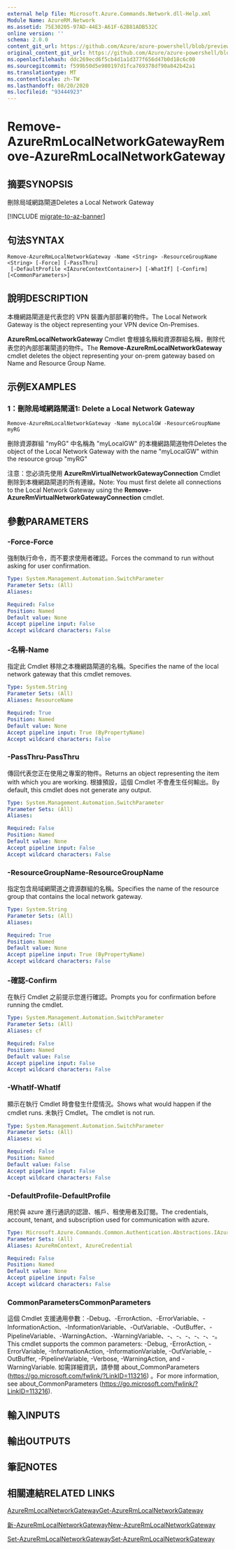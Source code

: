 ```yaml
---
external help file: Microsoft.Azure.Commands.Network.dll-Help.xml
Module Name: AzureRM.Network
ms.assetid: 75E30205-97AD-44E3-A61F-62B81ADB532C
online version: ''
schema: 2.0.0
content_git_url: https://github.com/Azure/azure-powershell/blob/preview/src/ResourceManager/Network/Commands.Network/help/Remove-AzureRmLocalNetworkGateway.md
original_content_git_url: https://github.com/Azure/azure-powershell/blob/preview/src/ResourceManager/Network/Commands.Network/help/Remove-AzureRmLocalNetworkGateway.md
ms.openlocfilehash: ddc269ecd6f5cb4d1a1d377f656d47b0d18c6c00
ms.sourcegitcommit: f599b50d5e980197d1fca769378df90a842b42a1
ms.translationtype: MT
ms.contentlocale: zh-TW
ms.lasthandoff: 08/20/2020
ms.locfileid: "93444923"
---
```

# <span data-ttu-id="a43af-101">Remove-AzureRmLocalNetworkGateway</span><span class="sxs-lookup"><span data-stu-id="a43af-101">Remove-AzureRmLocalNetworkGateway</span></span>

## <span data-ttu-id="a43af-102">摘要</span><span class="sxs-lookup"><span data-stu-id="a43af-102">SYNOPSIS</span></span>
<span data-ttu-id="a43af-103">刪除局域網路閘道</span><span class="sxs-lookup"><span data-stu-id="a43af-103">Deletes a Local Network Gateway</span></span>

[!INCLUDE [migrate-to-az-banner](../../includes/migrate-to-az-banner.md)]

## <span data-ttu-id="a43af-104">句法</span><span class="sxs-lookup"><span data-stu-id="a43af-104">SYNTAX</span></span>

```
Remove-AzureRmLocalNetworkGateway -Name <String> -ResourceGroupName <String> [-Force] [-PassThru]
 [-DefaultProfile <IAzureContextContainer>] [-WhatIf] [-Confirm] [<CommonParameters>]
```

## <span data-ttu-id="a43af-105">說明</span><span class="sxs-lookup"><span data-stu-id="a43af-105">DESCRIPTION</span></span>
<span data-ttu-id="a43af-106">本機網路閘道是代表您的 VPN 裝置內部部署的物件。</span><span class="sxs-lookup"><span data-stu-id="a43af-106">The Local Network Gateway is the object representing your VPN device On-Premises.</span></span>

<span data-ttu-id="a43af-107">**AzureRmLocalNetworkGateway** Cmdlet 會根據名稱和資源群組名稱，刪除代表您的內部部署閘道的物件。</span><span class="sxs-lookup"><span data-stu-id="a43af-107">The **Remove-AzureRmLocalNetworkGateway** cmdlet deletes the object representing your on-prem gateway based on Name and Resource Group Name.</span></span>

## <span data-ttu-id="a43af-108">示例</span><span class="sxs-lookup"><span data-stu-id="a43af-108">EXAMPLES</span></span>

### <span data-ttu-id="a43af-109">1：刪除局域網路閘道</span><span class="sxs-lookup"><span data-stu-id="a43af-109">1: Delete a Local Network Gateway</span></span>
```
Remove-AzureRmLocalNetworkGateway -Name myLocalGW -ResourceGroupName myRG
```

<span data-ttu-id="a43af-110">刪除資源群組 "myRG" 中名稱為 "myLocalGW" 的本機網路閘道物件</span><span class="sxs-lookup"><span data-stu-id="a43af-110">Deletes the object of the Local Network Gateway with the name "myLocalGW" within the resource group "myRG"</span></span>

<span data-ttu-id="a43af-111">注意：您必須先使用 **AzureRmVirtualNetworkGatewayConnection** Cmdlet 刪除到本機網路閘道的所有連線。</span><span class="sxs-lookup"><span data-stu-id="a43af-111">Note: You must first delete all connections to the Local Network Gateway using the **Remove-AzureRmVirtualNetworkGatewayConnection** cmdlet.</span></span>

## <span data-ttu-id="a43af-112">參數</span><span class="sxs-lookup"><span data-stu-id="a43af-112">PARAMETERS</span></span>

### <span data-ttu-id="a43af-113">-Force</span><span class="sxs-lookup"><span data-stu-id="a43af-113">-Force</span></span>
<span data-ttu-id="a43af-114">強制執行命令，而不要求使用者確認。</span><span class="sxs-lookup"><span data-stu-id="a43af-114">Forces the command to run without asking for user confirmation.</span></span>

```yaml
Type: System.Management.Automation.SwitchParameter
Parameter Sets: (All)
Aliases: 

Required: False
Position: Named
Default value: None
Accept pipeline input: False
Accept wildcard characters: False
```

### <span data-ttu-id="a43af-115">-名稱</span><span class="sxs-lookup"><span data-stu-id="a43af-115">-Name</span></span>
<span data-ttu-id="a43af-116">指定此 Cmdlet 移除之本機網路閘道的名稱。</span><span class="sxs-lookup"><span data-stu-id="a43af-116">Specifies the name of the local network gateway that this cmdlet removes.</span></span>

```yaml
Type: System.String
Parameter Sets: (All)
Aliases: ResourceName

Required: True
Position: Named
Default value: None
Accept pipeline input: True (ByPropertyName)
Accept wildcard characters: False
```

### <span data-ttu-id="a43af-117">-PassThru</span><span class="sxs-lookup"><span data-stu-id="a43af-117">-PassThru</span></span>
<span data-ttu-id="a43af-118">傳回代表您正在使用之專案的物件。</span><span class="sxs-lookup"><span data-stu-id="a43af-118">Returns an object representing the item with which you are working.</span></span>
<span data-ttu-id="a43af-119">根據預設，這個 Cmdlet 不會產生任何輸出。</span><span class="sxs-lookup"><span data-stu-id="a43af-119">By default, this cmdlet does not generate any output.</span></span>

```yaml
Type: System.Management.Automation.SwitchParameter
Parameter Sets: (All)
Aliases: 

Required: False
Position: Named
Default value: None
Accept pipeline input: False
Accept wildcard characters: False
```

### <span data-ttu-id="a43af-120">-ResourceGroupName</span><span class="sxs-lookup"><span data-stu-id="a43af-120">-ResourceGroupName</span></span>
<span data-ttu-id="a43af-121">指定包含局域網閘道之資源群組的名稱。</span><span class="sxs-lookup"><span data-stu-id="a43af-121">Specifies the name of the resource group that contains the local network gateway.</span></span>

```yaml
Type: System.String
Parameter Sets: (All)
Aliases: 

Required: True
Position: Named
Default value: None
Accept pipeline input: True (ByPropertyName)
Accept wildcard characters: False
```

### <span data-ttu-id="a43af-122">-確認</span><span class="sxs-lookup"><span data-stu-id="a43af-122">-Confirm</span></span>
<span data-ttu-id="a43af-123">在執行 Cmdlet 之前提示您進行確認。</span><span class="sxs-lookup"><span data-stu-id="a43af-123">Prompts you for confirmation before running the cmdlet.</span></span>

```yaml
Type: System.Management.Automation.SwitchParameter
Parameter Sets: (All)
Aliases: cf

Required: False
Position: Named
Default value: False
Accept pipeline input: False
Accept wildcard characters: False
```

### <span data-ttu-id="a43af-124">-WhatIf</span><span class="sxs-lookup"><span data-stu-id="a43af-124">-WhatIf</span></span>
<span data-ttu-id="a43af-125">顯示在執行 Cmdlet 時會發生什麼情況。</span><span class="sxs-lookup"><span data-stu-id="a43af-125">Shows what would happen if the cmdlet runs.</span></span>
<span data-ttu-id="a43af-126">未執行 Cmdlet。</span><span class="sxs-lookup"><span data-stu-id="a43af-126">The cmdlet is not run.</span></span>

```yaml
Type: System.Management.Automation.SwitchParameter
Parameter Sets: (All)
Aliases: wi

Required: False
Position: Named
Default value: False
Accept pipeline input: False
Accept wildcard characters: False
```

### <span data-ttu-id="a43af-127">-DefaultProfile</span><span class="sxs-lookup"><span data-stu-id="a43af-127">-DefaultProfile</span></span>
<span data-ttu-id="a43af-128">用於與 azure 進行通訊的認證、帳戶、租使用者及訂閱。</span><span class="sxs-lookup"><span data-stu-id="a43af-128">The credentials, account, tenant, and subscription used for communication with azure.</span></span>

```yaml
Type: Microsoft.Azure.Commands.Common.Authentication.Abstractions.IAzureContextContainer
Parameter Sets: (All)
Aliases: AzureRmContext, AzureCredential

Required: False
Position: Named
Default value: None
Accept pipeline input: False
Accept wildcard characters: False
```

### <span data-ttu-id="a43af-129">CommonParameters</span><span class="sxs-lookup"><span data-stu-id="a43af-129">CommonParameters</span></span>
<span data-ttu-id="a43af-130">這個 Cmdlet 支援通用參數：-Debug、-ErrorAction、-ErrorVariable、-InformationAction、-InformationVariable、-OutVariable、-OutBuffer、-PipelineVariable、-WarningAction、-WarningVariable、-、-、-、-、-、-。</span><span class="sxs-lookup"><span data-stu-id="a43af-130">This cmdlet supports the common parameters: -Debug, -ErrorAction, -ErrorVariable, -InformationAction, -InformationVariable, -OutVariable, -OutBuffer, -PipelineVariable, -Verbose, -WarningAction, and -WarningVariable.</span></span> <span data-ttu-id="a43af-131">如需詳細資訊，請參閱 about_CommonParameters (https://go.microsoft.com/fwlink/?LinkID=113216) 。</span><span class="sxs-lookup"><span data-stu-id="a43af-131">For more information, see about_CommonParameters (https://go.microsoft.com/fwlink/?LinkID=113216).</span></span>

## <span data-ttu-id="a43af-132">輸入</span><span class="sxs-lookup"><span data-stu-id="a43af-132">INPUTS</span></span>

## <span data-ttu-id="a43af-133">輸出</span><span class="sxs-lookup"><span data-stu-id="a43af-133">OUTPUTS</span></span>

## <span data-ttu-id="a43af-134">筆記</span><span class="sxs-lookup"><span data-stu-id="a43af-134">NOTES</span></span>

## <span data-ttu-id="a43af-135">相關連結</span><span class="sxs-lookup"><span data-stu-id="a43af-135">RELATED LINKS</span></span>

[<span data-ttu-id="a43af-136">AzureRmLocalNetworkGateway</span><span class="sxs-lookup"><span data-stu-id="a43af-136">Get-AzureRmLocalNetworkGateway</span></span>](./Get-AzureRmLocalNetworkGateway.md)

[<span data-ttu-id="a43af-137">新-AzureRmLocalNetworkGateway</span><span class="sxs-lookup"><span data-stu-id="a43af-137">New-AzureRmLocalNetworkGateway</span></span>](./New-AzureRmLocalNetworkGateway.md)

[<span data-ttu-id="a43af-138">Set-AzureRmLocalNetworkGateway</span><span class="sxs-lookup"><span data-stu-id="a43af-138">Set-AzureRmLocalNetworkGateway</span></span>](./Set-AzureRmLocalNetworkGateway.md)



